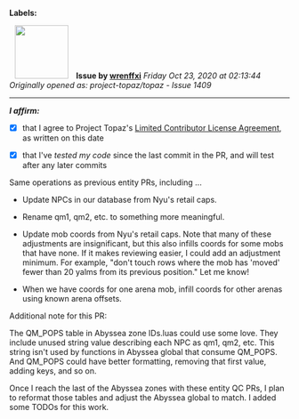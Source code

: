 **Labels:**



<a href="https://github.com/wrenffxi"><img src="https://avatars1.githubusercontent.com/u/21246949?v=4" width="96" height="96" hspace="10"></img></a> **Issue by [wrenffxi](https://github.com/wrenffxi)**
_Friday Oct 23, 2020 at 02:13:44_
_Originally opened as: project-topaz/topaz - Issue 1409_

----

<!-- place 'x' mark between square [] brackets to affirm: -->
**_I affirm:_**
- [x] that I agree to Project Topaz's [Limited Contributor License Agreement](http://project-topaz.com/blob/release/CONTRIBUTOR_AGREEMENT.md), as written on this date
- [x] that I've _tested my code_ since the last commit in the PR, and will test after any later commits

Same operations as previous entity PRs, including ...

* Update NPCs in our database from Nyu's retail caps.

* Rename qm1, qm2, etc. to something more meaningful.

* Update mob coords from Nyu's retail caps.  Note that many of these adjustments are insignificant, but this also infills coords for some mobs that have none.  If it makes reviewing easier, I could add an adjustment minimum.  For example, "don't touch rows where the mob has 'moved' fewer than 20 yalms from its previous position."  Let me know!

* When we have coords for one arena mob, infill coords for other arenas using known arena offsets.

Additional note for this PR:

The QM_POPS table in Abyssea zone IDs.luas could use some love.  They include unused string value describing each NPC as qm1, qm2, etc.  This string isn't used by functions in Abyssea global that consume QM_POPS.  And QM_POPS could have better formatting, removing that first value, adding keys, and so on.

Once I reach the last of the Abyssea zones with these entity QC PRs, I plan to reformat those tables and adjust the Abyssea global to match.  I added some TODOs for this work.

